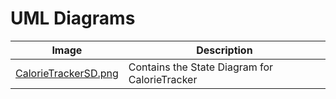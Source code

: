 # UML Diagrams

|Image|Description|
|--|--|
|[CalorieTrackerSD.png](https://github.com/domlabutay/CS151-CalorieTracker/blob/dominic_branch/diagrams/CalorieTrackerSD.png)|Contains the State Diagram for CalorieTracker|